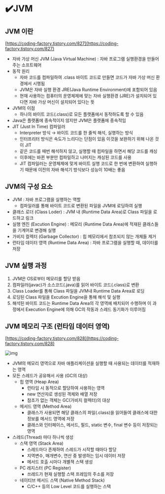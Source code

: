 # ✔️JVM

## JVM 이란

[https://coding-factory.tistory.com/827](https://coding-factory.tistory.com/827)

- 자바 가상 머신 JVM (Java Virtual Machine) : 자바 프로그램 실행환경을 만들어주는 소프트웨어
- 동작 원리
    - 자바 코드를 컴파일하여 .class 바이트 코드로 만들면 코드가 자바 가상 머신 환경에서 시행됨
    - JVM은 자바 실행 환경 JRE(Java Runtime Environment)에 포함되어 있음
    - 현재 사용하는 컴퓨터의 운영체제에 맞는 자바 실행환경 (JRE)가 설치되어 있다면 자바 가상 머신이 설치되어 있다는 뜻
- JVM의 이점
    - 하나의 바이트 코드(.class)로 모든 플랫폼에서 동작하도록 할 수 있음
- Java은 플랫폼에 종속적이지 않지만 JVM은 플랫폼에 종속적임
- JIT (Just In Time) 컴파일러
    - Interpreter 방식 → 바이트 코드를 한 줄씩 해석, 실행하는 방식
    - 인터프리터 방식은 속도가 느리다는 단점이 있음 이것을 보완하기 위해 나온 것이 JIT
    - 같은 코드를 매번 해석하지 않고, 실행할 때 컴파일을 하면서 해당 코드를 캐싱
    - 이후에는 바뀐 부분만 컴파일하고 나머지는 캐싱된 코드를 사용
    - JIT 컴파일러는 운영체제에 맞게 바이트 실행 코드로 한 번에 변환하여 실행하기 때문에 이전의 자바 해석기 방식보다 성능이 10배는 좋음

## **JVM의 구성 요소**

- JVM : 자바 프로그램을 실행하는 역할
    - 컴파일러를 통해 바이트 코드로 변환된 파일을 JVM에 로딩하여 실행
- 클래스 로더 (Class Loder) : JVM 내 (Runtime Data Area)로 Class 파일을 로드하고 링크
- 실행 엔진 (Excution Engine) : 메모리 (Runtime Data Area)에 적재된 클래스들을 기계어로 변경해 실행
- 가비지 컬렉터 (Garbage Collector) : 힙 메모리에서 참조되지 않는 개체들 제거
- 런타임 데이터 영역 (Runtime Data Area) : 자바 프로그램을 실행할 때, 데이터를 저장

## **JVM 실행 과정**

1. JVM은 OS로부터 메모리를 할당 받음
2. 컴파일러(javac)가 소스코드(.java)를 읽어 바이트 코드(.class)로 변환
3. Class Loader를 통해 Class 파일을 JVM내 Runtime Data Area로 로딩
4. 로딩된 Class 파일을 Excution Engine을 통해 해석 및 실행
5. 해석된 바이트 코드는 Runtime Data Area의 각 영역에 배치되어 수행하며 이 과정에서 Execution Engine에 의해 GC의 작동과 스레드 동기화가 이루어짐

## **JVM 메모리 구조 (런타임 데이터 영역)**

[https://coding-factory.tistory.com/828](https://coding-factory.tistory.com/828)

![img](https://camo.githubusercontent.com/dadd3ef9acaea392b9c478c5ffc3d8006a0617af6b2eb332adf6d63094e556d9/68747470733a2f2f6261636b746f6e792e6769746875622e696f2f6173736574732f696d672f706f73742f696e746572766965772f67632d352e504e47)
- JVM의 메모리 영역으로 자바 애플리케이션을 실행할 때 사용되는 데이터를 적재하는 영역
- 모든 스레드가 공유해서 사용 (GC의 대상)
    - 힙 영역 (Heap Area)
        - 런타임 시 동적으로 할당하여 사용하는 영역
        - new 연산자로 생성된 객체와 배열 저장
        - 참조가 없는 객체는 GC(가비지 컬렉터)의 대상
    - 메서드 영역 (Method Area)
        - 클래스가 사용되면 해당 클래스의 파일(.class)을 읽어들여 클래스에 대한 정보를 메서드 영역에 저장
        - 클래스와 인터페이스, 메서드, 필드, static 변수, final 변수 등이 저장되는 영역
- 스레드(Thread) 마다 하나씩 생성
    - 스택 영역 (Stack Area)
        - 스레드마다 존재하여 스레드가 시작할 때마다 할당
        - 지역변수, 매개변수, 연산 중 발생하는 임시 데이터 저장
        - 메서드 호출 시마다 개별젹 스택 생성
    - PC 레지스터 (PC Register)
        - 쓰레드가 현재 실행할 스택 프레임의 주소를 저장
    - 네이티브 메서드 스택 (Native Method Stack)
        - C/C++ 등의 Low Level 코드를 실행하는 스택
